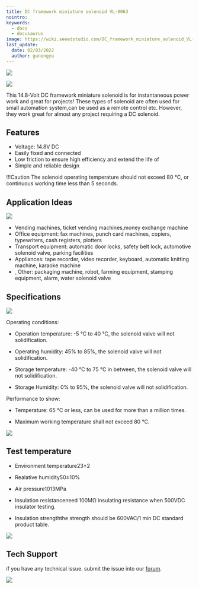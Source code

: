 ```yaml
---
title: DC framework miniature solenoid VL-0063
nointro:
keywords:
  - docs
  - docusaurus
image: https://wiki.seeedstudio.com/DC_framework_miniature_solenoid_VL-0063/
last_update:
  date: 02/03/2022
  author: gunengyu
---
```


<p style={{textAlign: 'center'}}><a><img src="https://files.seeedstudio.com/wiki/DC_framework_miniature_solenoid_VL-0063/img/DC.png" border={0} /></a></p>


<a href="https://www.seeedstudio.com/DC-framework-miniature-solenoid-VL-0063-p-1049.html" target="_blank"><img src="https://files.seeedstudio.com/wiki/Seeed-WiKi/docs/images/get_one_now.png"/></a>


This 14.8-Volt DC framework miniature solenoid is for instantaneous power work and great for projects! These types of solenoid are often used for small automation system,can be used as a remote control etc. However, they work great for almost any project requiring a DC solenoid.

## Features

* Voltage: 14.8V DC
* Easily fixed and connected
* Low friction to ensure high efficiency and extend the life of
* Simple and reliable design

!!!Caution
     The solenoid operating temperature should not exceed 80 ℃, or continuous working time less than 5 seconds.

## Application Ideas

![](https://files.seeedstudio.com/wiki/DC_framework_miniature_solenoid_VL-0063/img/HCNE1-0520-2-.jpg)

* Vending machines, ticket vending machines,money exchange machine
* Office equipment: fax machines, punch card machines, copiers, typewriters, cash registers, plotters
* Transport equipment: automatic door locks, safety belt lock, automotive solenoid valve, parking facilities
* Appliances: tape recorder, video recorder, keyboard, automatic knitting machine, karaoke machine
*  ¸ Other: packaging machine, robot, farming equipment, stamping equipment, alarm, water solenoid valve

## Specifications

![](https://files.seeedstudio.com/wiki/DC_framework_miniature_solenoid_VL-0063/img/VL-0063.jpg)

Operating conditions:

* Operation temperature: -5 ℃ to 40 ℃, the solenoid valve will not solidification.

* Operating humidity: 45% to 85%, the solenoid valve will not solidification.

* Storage temperature: -40 ℃ to 75 ℃ in between, the solenoid valve will not solidification.

* Storage Humidity: 0% to 95%, the solenoid valve will not solidification.

Performance to show:

* Temperature: 65 ℃ or less, can be used for more than a million times.

* Maximum working temperature shall not exceed 80 ℃.

![](https://files.seeedstudio.com/wiki/DC_framework_miniature_solenoid_VL-0063/img/HCNE1-0520-4-.jpg)

## Test temperature

* Environment temperature23±2

* Realative humidity50±10%

* Air pressure1013MPa

* Insulation resistanceneed 100MΩ insulating resistance when 500VDC insulator testing.

* Insulation strengththe strength should be 600VAC/1 min DC standard product table.

![](https://files.seeedstudio.com/wiki/DC_framework_miniature_solenoid_VL-0063/img/HCNE1-0520-5-.jpg)

## Tech Support

if you have any technical issue.  submit the issue into our [forum](http://forum.seeedstudio.com/). 

<a href="https://www.seeedstudio.com/act-4.html?utm_source=wiki&utm_medium=wikibanner&utm_campaign=newproducts" target="_blank"><img src="https://files.seeedstudio.com/wiki/Wiki_Banner/new_product.jpg" /></a>